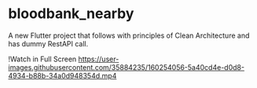 # bloodbank_nearby

A new Flutter project that follows with principles of Clean Architecture and has dummy RestAPI call.


!Watch in Full Screen
https://user-images.githubusercontent.com/35884235/160254056-5a40cd4e-d0d8-4934-b88b-34a0d948354d.mp4

